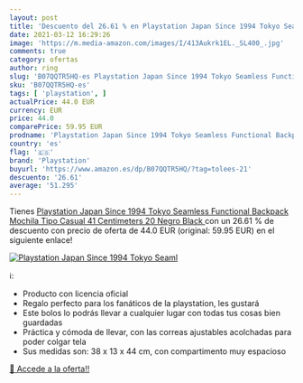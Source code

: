 ```yaml
---
layout: post
title: 'Descuento del 26.61 % en Playstation Japan Since 1994 Tokyo Seaml'
date: 2021-03-12 16:29:26
image: 'https://m.media-amazon.com/images/I/413Aukrk1EL._SL400_.jpg'
comments: true
category: ofertas
author: ring
slug: 'B07QQTR5HQ-es Playstation Japan Since 1994 Tokyo Seamless Functional...'
sku: 'B07QQTR5HQ-es'
tags: [ 'playstation', ]
actualPrice: 44.0 EUR
currency: EUR
price: 44.0
comparePrice: 59.95 EUR
prodname: 'Playstation Japan Since 1994 Tokyo Seamless Functional Backpack Mochila Tipo Casual 41 Centimeters 20 Negro  Black '
country: 'es'
flag: '🇪🇸'
brand: 'Playstation'
buyurl: 'https://www.amazon.es/dp/B07QQTR5HQ/?tag=tolees-21'
descuento: '26.61'
average: '51.295'
---
```


Tienes [Playstation Japan Since 1994 Tokyo Seamless Functional Backpack Mochila Tipo Casual 41 Centimeters 20 Negro  Black ](https://www.amazon.es/dp/B07QQTR5HQ/?tag=tolees-21) con un 26.61 % de descuento con precio de oferta de 44.0 EUR (original: 59.95 EUR) en el siguiente enlace!

[![Playstation Japan Since 1994 Tokyo Seaml](https://m.media-amazon.com/images/I/413Aukrk1EL._SL400_.jpg)](https://www.amazon.es/dp/B07QQTR5HQ/?tag=tolees-21)

ℹ️:

- Producto con licencia oficial
- Regalo perfecto para los fanáticos de la playstation, les gustará
- Este bolos lo podrás llevar a cualquier lugar con todas tus cosas bien guardadas
- Práctica y cómoda de llevar, con las correas ajustables acolchadas para poder colgar tela
- Sus medidas son: 38 x 13 x 44 cm, con compartimento muy espacioso

[🛒 Accede a la oferta!!](https://www.amazon.es/dp/B07QQTR5HQ/?tag=tolees-21)
